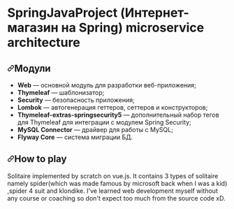 # SpringJavaProject (Интернет-магазин на Spring) microservice architecture
<h2 dir="auto"><a id="user-content-how-to-play" class="anchor" aria-hidden="true" href="#how-to-play"><svg class="octicon octicon-link" viewBox="0 0 16 16" version="1.1" width="16" height="16" aria-hidden="true"><path fill-rule="evenodd" d="M7.775 3.275a.75.75 0 001.06 1.06l1.25-1.25a2 2 0 112.83 2.83l-2.5 2.5a2 2 0 01-2.83 0 .75.75 0 00-1.06 1.06 3.5 3.5 0 004.95 0l2.5-2.5a3.5 3.5 0 00-4.95-4.95l-1.25 1.25zm-4.69 9.64a2 2 0 010-2.83l2.5-2.5a2 2 0 012.83 0 .75.75 0 001.06-1.06 3.5 3.5 0 00-4.95 0l-2.5 2.5a3.5 3.5 0 004.95 4.95l1.25-1.25a.75.75 0 00-1.06-1.06l-1.25 1.25a2 2 0 01-2.83 0z"></path></svg></a>Модули</h2>

<ul dir="auto">
<li><strong>Web</strong> — основной модуль для разработки веб-приложения;</li>
<li><strong>Thymeleaf</strong> — шаблонизатор;</li>
<li><strong>Security</strong> — безопасность приложения;</li>
<li><strong>Lombok</strong> — автогенерация геттеров, сеттеров и конструкторов;</li>
<li><strong>Thymeleaf-extras-springsecurity5</strong> — дополнительный набор тегов для Thymeleaf для интеграции с модулем Spring Security;</li>
<li><strong>MySQL Connector</strong> — драйвер для работы с MySQL;</li>
<li><strong>Flyway Core</strong> — система миграции БД.</li>
</ul>

<h2 dir="auto"><a id="user-content-how-to-play" class="anchor" aria-hidden="true" href="#how-to-play"><svg class="octicon octicon-link" viewBox="0 0 16 16" version="1.1" width="16" height="16" aria-hidden="true"><path fill-rule="evenodd" d="M7.775 3.275a.75.75 0 001.06 1.06l1.25-1.25a2 2 0 112.83 2.83l-2.5 2.5a2 2 0 01-2.83 0 .75.75 0 00-1.06 1.06 3.5 3.5 0 004.95 0l2.5-2.5a3.5 3.5 0 00-4.95-4.95l-1.25 1.25zm-4.69 9.64a2 2 0 010-2.83l2.5-2.5a2 2 0 012.83 0 .75.75 0 001.06-1.06 3.5 3.5 0 00-4.95 0l-2.5 2.5a3.5 3.5 0 004.95 4.95l1.25-1.25a.75.75 0 00-1.06-1.06l-1.25 1.25a2 2 0 01-2.83 0z"></path></svg></a>How to play</h2>


<p dir="auto">Solitaire implemented by scratch on vue.js. It contains 3 types of solitaire namely spider(which was made famous by microsoft back when I was a kid) ,spider 4 suit and klondike. I've learned web development myself without any course or coaching so don't expect too much from the source code xD.</p>

